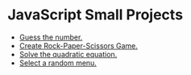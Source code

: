 # JavaScript Small Projects

- [Guess the number.](guessNumber.js)<br>
- [Create Rock-Paper-Scissors Game.](rockPaperScissors.js)<br>
- [Solve the quadratic equation.](quadraticEquation.js)<br>
- [Select a random menu.](randomMenu.js)
